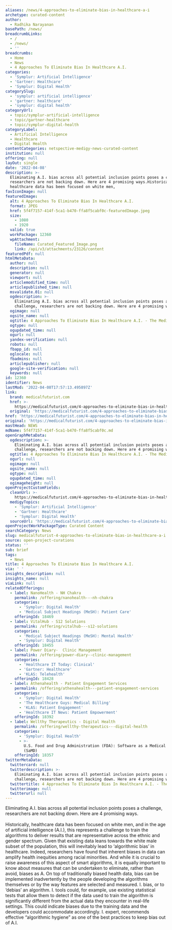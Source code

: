 ```yaml
---
aliases: /news/4-approaches-to-eliminate-bias-in-healthcare-a-i
archetype: curated-content
author:
  - Radhika Narayanan
basePath: /news/
breadcrumbLinks:
  - /
  - /news/
  - ''
breadcrumbs:
  - Home
  - News
  - 4 Approaches To Eliminate Bias In Healthcare A.I.
categories:
  - 'Symplur: Artificial Intelligence'
  - 'Gartner: Healthcare'
  - 'Symplur: Digital Health'
categorySlug:
  - 'symplur: artificial intelligence'
  - 'gartner: healthcare'
  - 'symplur: digital health'
categoryUrl:
  - topic/symplur-artificial-intelligence
  - topic/gartner-healthcare
  - topic/symplur-digital-health
categoryLabel:
  - Artificial Intelligence
  - Healthcare
  - Digital Health
contentCategories: netspective-medigy-news-curated-content
institution: null
offering: null
layOut: single
date: '2022-04-08'
description: >-
  Eliminating A.I. bias across all potential inclusion points poses a challenge,
  researchers are not backing down. Here are 4 promising ways.Historically,
  healthcare data has been focused on white men, 
favIconImage: null
featuredImage:
  alt: 4 Approaches To Eliminate Bias In Healthcare A.I.
  format: JPEG
  href: 5f4f7157-414f-5ca1-b470-ffa8f5cabf0c-featuredImage.jpeg
  size:
    - 1080
    - 1920
  valid: true
  workPackage: 12360
  wpAttachment:
    fileName: Curated_Featured_Image.png
    link: /api/v3/attachments/23126/content
featuredPdf: null
htmlMetaData:
  author: null
  description: null
  generator: null
  viewport: null
  articlemodified_time: null
  articlepublished_time: null
  msvalidate.01: null
  ogdescription: >-
    Eliminating A.I. bias across all potential inclusion points poses a
    challenge, researchers are not backing down. Here are 4 promising ways.
  ogimage: null
  ogsite_name: null
  ogtitle: 4 Approaches To Eliminate Bias In Healthcare A.I. - The Medical Futurist
  ogtype: null
  ogupdated_time: null
  ogurl: null
  yandex-verification: null
  robots: null
  fbapp_id: null
  oglocale: null
  fbadmins: null
  articlepublisher: null
  google-site-verification: null
  keywords: null
id: 12360
identifier: News
lastMod: '2022-04-08T17:57:13.495897Z'
link:
  brand: medicalfuturist.com
  href: >-
    https://medicalfuturist.com/4-approaches-to-eliminate-bias-in-healthcare-a-i/
  original: 'https://medicalfuturist.com/4-approaches-to-eliminate-bias-in-healthcare-a-i'
href: 'https://medicalfuturist.com/4-approaches-to-eliminate-bias-in-healthcare-a-i/'
original: 'https://medicalfuturist.com/4-approaches-to-eliminate-bias-in-healthcare-a-i'
mastHead: NEWS
mdName: 5f4f7157-414f-5ca1-b470-ffa8f5cabf0c.md
openGraphMetaData:
  ogdescription: >-
    Eliminating A.I. bias across all potential inclusion points poses a
    challenge, researchers are not backing down. Here are 4 promising ways.
  ogtitle: 4 Approaches To Eliminate Bias In Healthcare A.I. - The Medical Futurist
  ogurl: null
  ogimage: null
  ogsite_name: null
  ogtype: null
  ogupdated_time: null
  ogimageheight: null
openProjectCustomFields:
  cleanUrl: >-
    https://medicalfuturist.com/4-approaches-to-eliminate-bias-in-healthcare-a-i/
  medigyTopics:
    - 'Symplur: Artificial Intelligence'
    - 'Gartner: Healthcare'
    - 'Symplur: Digital Health'
  sourceUrl: 'https://medicalfuturist.com/4-approaches-to-eliminate-bias-in-healthcare-a-i'
openProjectWorkPackageType: Curated Content
searchCategory: News
slug: medicalfuturist-4-approaches-to-eliminate-bias-in-healthcare-a-i
source: open-project-curations
status: ''
sub: brief
tags:
  - News
title: 4 Approaches To Eliminate Bias In Healthcare A.I.
via: ' '
insights_description: null
insights_name: null
viaLink: null
relatedOfferings:
  - label: NanoHealth - NH Chakra
    permalink: /offering/nanohealth---nh-chakra
    categories:
      - 'Symplur: Digital Health'
      - 'Medical Subject Headings (MeSH): Patient Care'
    offeringId: 18469
  - label: VitalHub - S12 Solutions
    permalink: /offering/vitalhub---s12-solutions
    categories:
      - 'Medical Subject Headings (MeSH): Mental Health'
      - 'Symplur: Digital Health'
    offeringId: 18455
  - label: Power Diary-  Clinic Management
    permalink: /offering/power-diary--clinic-management
    categories:
      - 'Healthcare IT Today: Clinical'
      - 'Gartner: Healthcare'
      - 'KLAS: Telehealth'
    offeringId: 18428
  - label: Athenahealth - Patient Engagement Services
    permalink: /offering/athenahealth---patient-engagement-services
    categories:
      - 'Symplur: Digital Health'
      - 'The Healthcare Guys: Medical Billing'
      - 'KLAS: Patient Engagement'
      - 'Healthcare IT News: Patient Empowerment'
    offeringId: 18392
  - label: Wellthy Therapeutics - Digital Health
    permalink: /offering/wellthy-therapeutics---digital-health
    categories:
      - 'Symplur: Digital Health'
      - >-
        U.S. Food and Drug Administration (FDA): Software as a Medical Device
        (SaMD)
    offeringId: 18357
twitterMetaData:
  twittercard: null
  twitterdescription: >-
    Eliminating A.I. bias across all potential inclusion points poses a
    challenge, researchers are not backing down. Here are 4 promising ways.
  twittertitle: 4 Approaches To Eliminate Bias In Healthcare A.I. - The Medical Futurist
  twitterimage: null
  twitterurl: null
---
```

<p>Eliminating A.I. bias across all potential inclusion points poses a challenge, researchers are not backing down. Here are 4 promising ways.<br><br>Historically, healthcare data has been focused on white men, and in the age of artificial intelligence (A.I.), this represents a challenge to train the algorithms to deliver results that are representative across the ethnic and gender spectrum.
Given that existing data leans towards the white male subset of the population, this will inevitably lead to ‘algorithmic bias’ in healthcare.
Indeed, researchers have found that inherent biases in data can amplify health inequities among racial minorities.
And while it is crucial to raise awareness of this aspect of smart algorithms, it is equally important to know about measures that can be undertaken to eliminate, rather than avoid, biases as A.
On top of traditionally biased health data, bias can be implemented inadvertently by the people developing the algorithms themselves or by the way features are selected and measured.
I. bias, or to ‘debias’ an algorithm.
I. tools could, for example, use existing statistical tests that allow them to detect if the data used to train the algorithm is significantly different from the actual data they encounter in real-life settings.
This could indicate biases due to the training data and the developers could accommodate accordingly.
I. expert, recommends effective “algorithmic hygiene” as one of the best practices to keep bias out of A.I.</p>